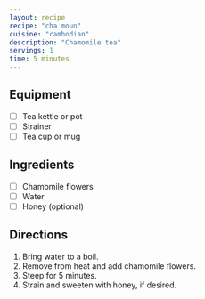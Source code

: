 ```yaml
---
layout: recipe
recipe: "cha moun"
cuisine: "cambodian"
description: "Chamomile tea"
servings: 1
time: 5 minutes
---
```


## Equipment
- [ ] Tea kettle or pot
- [ ] Strainer
- [ ] Tea cup or mug

## Ingredients
- [ ] Chamomile flowers
- [ ] Water
- [ ] Honey (optional)

## Directions
1. Bring water to a boil.
2. Remove from heat and add chamomile flowers.
3. Steep for 5 minutes.
4. Strain and sweeten with honey, if desired.
